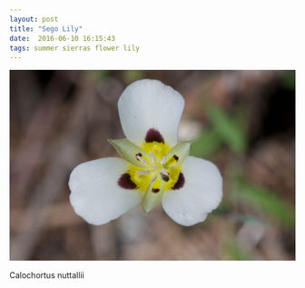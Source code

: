 ```yaml
---
layout: post
title: "Sego Lily"
date:  2016-06-10 16:15:43
tags: summer sierras flower lily
---
```


![Sego Lily](/images/sego-lily.png)

Calochortus nuttallii

<!--more-->

